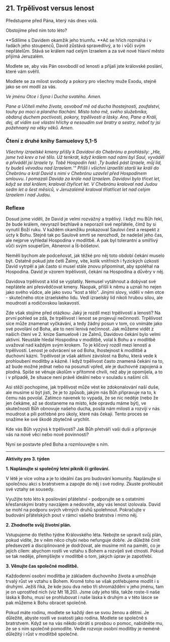 ## 21. **Trpělivost versus lenost**

Předstupme před Pána, který nás dnes volá.

Obstojíme před ním toto léto?

**Sdílíme s Davidem okamžik jeho triumfu. **Ač se hřích rozmáhá i v řadách jeho stoupenců, David zůstává spravedlivý, a to i vůči svým nepřátelům. Stává se králem nad celým Izraelem a za své nové hlavní město přijímá Jeruzalém.

Modlete se, aby vás Pán osvobodil od lenosti a přijali jste královské poslání, které vám svěřil.

Modlete se za milost svobody a pokory pro všechny muže Exodu, stejně jako se oni modlí za vás.

_Ve jménu Otce i Syna i Ducha svatého. Amen._

_Pane a Učiteli mého života, osvoboď mě od ducha lhostejnosti, zoufalství, touhy po moci a planého tlachání. Místo toho mě, svého služebníka, obdaruj duchem poctivosti, pokory, trpělivosti a lásky. Ano, Pane a Králi, dej, ať vidím své vlastní hříchy a nesoudím své bratry a sestry, neboť ty jsi požehnaný na věky věků. Amen._

### Čtení z druhé knihy Samuelovy 5,1-5

_Všechny izraelské kmeny přišly k Davidovi do Chebrónu a prohlásily: „Hle, jsme tvá krev a tvé tělo. Už tenkrát, když králem nad námi byl Saul, vyváděl a přiváděl jsi Izraele ty. Tobě Hospodin řekl: ‚Ty budeš pást Izraele, můj lid, ty budeš vévodou nad Izraelem.‘“ Přišli i všichni izraelští starší ke králi do Chebrónu a král David s nimi v Chebrónu uzavřel před Hospodinem smlouvu. I pomazali Davida za krále nad Izraelem. Davidovi bylo třicet let, když se stal králem; kraloval čtyřicet let. V Chebrónu kraloval nad Judou sedm let a šest měsíců, v Jeruzalémě kraloval třiatřicet let nad celým Izraelem i nad Judou._

### Reflexe

Dosud jsme viděli, že David je velmi rozvážný a trpělivý. I když mu Bůh řekl, že bude králem, nevyrazil bezhlavě a neporazil své nepřátele, čímž by si vynutil Boží ruku. V každém okamžiku prokazoval Saulovi čest a respekt z úcty k Bohu. Stejně tak po Saulově smrti se nerozhodl, že nadešel jeho čas, ale nejprve vyhledal Hospodina v modlitbě. A pak byl tolerantní a smířlivý vůči svým soupeřům, Abnerovi a Íš-bóšetovi.

Neměli bychom ale podceňovat, jak těžké pro něj toto období čekání muselo být. Ostatně pokud jste četli Žalmy, víte, kolik vnitřních i fyzických úzkostí David vytrpěl a jak často si musel stále znovu připomínat, aby spoléhal na Hospodina. David je vzorem trpělivosti, čekání na Hospodina a důvěry v něj.

Davidova trpělivost a klid se vyplatily. Nemusel vytáhnout a dobývat své nepřátele ani přesvědčovat kmeny. Naopak, přišli k němu a uznali ho nejen jako svého vůdce, ale jako svou "kost a tělo". Jinými slovy, viděli v něm otce - skutečného otce izraelského lidu. Vedl izraelský lid nikoli hrubou silou, ale moudrostí a rodičovskou laskavostí.

Zde však stojíme před otázkou: Jaký je rozdíl mezi trpělivostí a leností? Na první pohled se zdá, že trpělivost i lenost se projevují nečinností. Trpělivost sice může znamenat vyčkávání, a tedy žádný posun v tom, co vnímáte jako své povolání od Boha, ale to není lenivá nečinnost. Jak můžeme vidět z našich čtení ve 2. knize Samuelově i ze Žalmů, Davidovo čekání bylo velmi aktivní. Neustále hledal Hospodina v modlitbě, volal k Bohu a v modlitbě uvažoval nad každým svým krokem. To je klíčový rozdíl mezi leností a trpělivostí. Lenost je odvrácení se od Boha, lhostejnost k modlitbě a duchovní kázni. Trpělivost je však aktivní závislost na Bohu, která vede k prohloubení modlitby a kázně. I když trpělivost často znamená čekání na to, až bude možné jednat nebo na posunutí vpřed, ale je duchovně zapojená a plodná. Spíše se věnuje úkolům v přítomné chvíli, než aby je opomíjela, a to i v případě, že situace není právě ideální nebo v souladu s našimi cíli.

Asi stěží pochopíme, jak trpělivost může vést ke zdokonalování naší duše, ale musíme si být jisti, že je to způsob, jakým nás Bůh připravuje na to, k čemu nás povolal. Zatímco navenek to vypadá, že se nic neděje (nebo že jen čekáme, až se dostaneme na místo, kde opravdu máme být), ve skutečnosti Bůh obnovuje našeho ducha, posílá nám milosti a rozvíjí v nás moudrost a píli potřebné pro úkoly, které nás čekají. Tento proces se snažíme ke své škodě zbytečně urychlit.

Kde vás Bůh vyzývá k trpělivosti? Jak Bůh přetváří vaši duši a připravuje vás na nové věci nebo nové povinnosti?

Nyní se postavte před Boha a rozmlouvejte s ním.

---

**Aktivity pro 3. týden**

**1. Naplánujte si společný letní piknik či grilování.**

V létě je více volna a je to ideální čas pro budování komunity. Naplánujte si společnou akci s bratrstvem a zapojte do něj i své rodiny. Zkuste prohloubit své vztahy se sousedy.

Využijte toto léto k posilování přátelství - podporujte se s ostatními křesťanskými bratry navzájem a nedovolte, aby vás lenost izolovala. David se mohl na podporu svých věrných druhů spolehnout. Pokračujte v budování přátelských pout v rámci vašeho bratrstva i mimo něj.

**2. Zhodnoťte svůj životní plán.**

Vstupujeme do třetího týdne Královského léta. Nebojte se upravit svůj plán, pokud vidíte, že v něm něco chybí nebo nefunguje dobře. Je důležité činit předsevzetí a disciplinovaně je dodržovat, ale musíme mít na paměti, co je jejich cílem: abychom rostli ve vztahu s Bohem a rozvíjeli své ctnosti. Pokud se tak neděje, přemýšlejte v modlitbě o tom, jakých úprav je zapotřebí.

**3. Věnujte čas společné modlitbě.**

Každodenní osobní modlitba je základem duchovního života a umožňuje trvalý růst ve vztahu s Bohem. Kromě toho se však potřebujeme modlit i s druhými. Ježíš říká, že kde jsou dva nebo tři shromážděni v jeho jménu, tam je on uprostřed nich (viz Mt 18,20). Jsme údy jeho těla, takže roste-li naše láska k Bohu, musí se prohlubovat i naše láska k druhým a v této lásce se pak můžeme k Bohu obracet společně.

Pokud máte rodinu, modlete se každý den se svou ženou a dětmi. Je důležité, abyste rostli ve svatosti jako rodina. Modlete se společně s bratrstvem. Když se na vás někdo obrátí s prosbou o pomoc, nabídněte mu, že se s ním společně pomodlíte. Vedle rozvoje osobní modlitby je neméně důležitý i růst v modlitbě společné.
